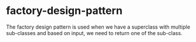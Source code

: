 # factory-design-pattern
The factory design pattern is used when we have a superclass with multiple sub-classes and based on input, we need to return one of the sub-class.
